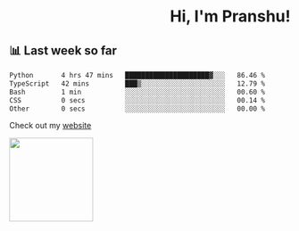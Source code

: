 <div align="right" >
   
   <H1>Hi, I'm Pranshu!</H1>

</div>

## 📊 Last week so far
<!--START_SECTION:waka-->

```txt
Python       4 hrs 47 mins   █████████████████████▓░░░   86.46 %
TypeScript   42 mins         ███▒░░░░░░░░░░░░░░░░░░░░░   12.79 %
Bash         1 min           ░░░░░░░░░░░░░░░░░░░░░░░░░   00.60 %
CSS          0 secs          ░░░░░░░░░░░░░░░░░░░░░░░░░   00.14 %
Other        0 secs          ░░░░░░░░░░░░░░░░░░░░░░░░░   00.00 %
```

<!--END_SECTION:waka-->

Check out my [website](https://pranshu05.vercel.app)

<img align="left" width="150" src="https://user-images.githubusercontent.com/70943732/209951571-93b7afe5-f523-4683-b725-5d94b287e94e.png">

